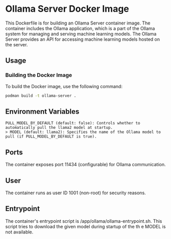# Ollama Server Docker Image

This Dockerfile is for building an Ollama Server container image. The container includes the Ollama application, which is a part of the Ollama system for managing and serving machine learning models. The Ollama Server provides an API for accessing machine learning models hosted on the server.

## Usage

### Building the Docker Image

To build the Docker image, use the following command:

```bash
podman build -t ollama-server .
```
## Environment Variables

    PULL_MODEL_BY_DEFAULT (default: false): Controls whether to automatically pull the llama2 model at startup.
    > MODEL (default: llama2): Specifies the name of the Ollama model to pull (if PULL_MODEL_BY_DEFAULT is true).

## Ports

The container exposes port 11434 (configurable) for Ollama communication.

## User

The container runs as user ID 1001 (non-root) for security reasons.

## Entrypoint

The container's entrypoint script is /app/ollama/ollama-entrypoint.sh. This script tries to download the given model during startup of the th e MODEL is not available. 

